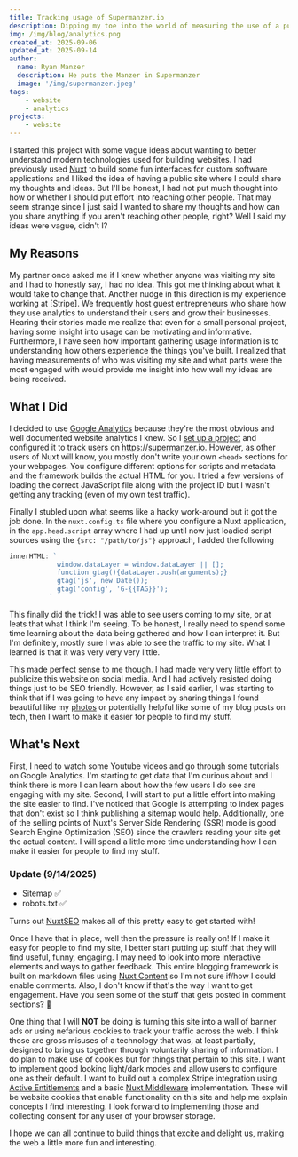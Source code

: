 ```yaml
---
title: Tracking usage of Supermanzer.io
description: Dipping my toe into the world of measuring the use of a public website
img: /img/blog/analytics.png
created_at: 2025-09-06
updated_at: 2025-09-14
author:
  name: Ryan Manzer
  description: He puts the Manzer in Supermanzer
  image: '/img/supermanzer.jpeg'
tags:
    - website
    - analytics
projects:
    - website
---
```

I started this project with some vague ideas about wanting to better understand modern technologies used for building websites.  I had previously used [Nuxt][def1] to build some fun interfaces for custom software applications and I liked the idea of having a public site where I could share my thoughts and ideas.  But I'll be honest, I had not put much thought into how or whether I should put effort into reaching other people.  That may seem strange since I just said I wanted to share my thoughts and how can you share anything if you aren't reaching other people, right? Well I said my ideas were vague, didn't I?

## My Reasons

My partner once asked me if I knew whether anyone was visiting my site and I had to honestly say, I had no idea. This got me thinking about what it would take to change that. Another nudge in this direction is my experience working at [Stripe]. We frequently host guest entrepreneurs who share how they use analytics to understand their users and grow their businesses. Hearing their stories made me realize that even for a small personal project, having some insight into usage can be motivating and informative. Furthermore, I have seen how important gathering usage information is to understanding how others experience the things you've built. I realized that having measurements of who was visiting my site and what parts were the most engaged with would provide me insight into how well my ideas are being received.


## What I Did 

I decided to use [Google Analytics][def3] because they're the most obvious and well documented website analytics I knew.  So I [set up a project][def4] and configured it to track users on https://supermanzer.io. However, as other users of Nuxt will know, you mostly don't write your own `<head>` sections for your webpages.  You configure different options for scripts and metadata and the framework builds the actual HTML for you.  I tried a few versions of loading the correct JavaScript file along with the project ID but I wasn't getting any tracking (even of my own test traffic).

Finally I stubled upon what seems like a hacky work-around but it got the job done. In the `nuxt.config.ts` file where you configure a Nuxt application, in the `app.head.script` array where I had up until now just loadied script sources using the `{src: "/path/to/js"}` approach, I added the following

```javascript
innerHTML: `
            window.dataLayer = window.dataLayer || [];
            function gtag(){dataLayer.push(arguments);}
            gtag('js', new Date());
            gtag('config', 'G-{{TAG}}');
          `
```

This finally did the trick! I was able to see users coming to my site, or at leats that what I think I'm seeing. To be honest, I really need to spend some time learning about the data being gathered and how I can interpret it.  But I'm definitely, mostly sure I was able to see the traffic to my site.  What I learned is that it was very very very little.  

This made perfect sense to me though.  I had made very very little effort to publicize this website on social media.  And I had actively resisted doing things just to be SEO friendly.  However, as I said earlier, I was starting to think that if I was going to have any impact by sharing things I found beautiful like my [photos](/photos) or potentially helpful like some of my blog posts on tech, then I want to make it easier for people to find my stuff.

## What's Next

First, I need to watch some Youtube videos and go through some tutorials on Google Analytics.  I'm starting to get data that I'm curious about and I think there is more I can learn about how the few users I do see are engaging with my site.  Second, I will start to put a little effort into making the site easier to find.  I've noticed that Google is attempting to index pages that don't exist so I think publishing a sitemap would help.  Additionally, one of the selling points of Nuxt's Server Side Rendering (SSR) mode is good Search Engine Optimization (SEO) since the crawlers reading your site get the actual content.  I will spend a little more time understanding how I can make it easier for people to find my stuff.

### Update (9/14/2025)
- Sitemap ✅
- robots.txt ✅

Turns out [NuxtSEO][def8] makes all of this pretty easy to get started with!

Once I have that in place, well then the pressure is really on!  If I make it easy for people to find my site, I better start putting up stuff that they will find useful, funny, engaging.  I may need to look into more interactive elements and ways to gather feedback. This entire blogging framework is built on markdown files using [Nuxt Content][def5] so I'm not sure if/how I could enable comments.  Also, I don't know if that's the way I want to get engagement.  Have you seen some of the stuff that gets posted in comment sections?  😬

One thing that I will **NOT** be doing is turning this site into a wall of banner ads or using nefarious cookies to track your traffic across the web.  I think those are gross misuses of a technology that was, at least partially, designed to bring us together through voluntarily sharing of information.  I do plan to make use of cookies but for things that pertain to this site.  I want to implement good looking light/dark modes and allow users to configure one as their default.  I want to build out a complex Stripe integration using [Active Entitlements][def6] and a basic [Nuxt Middleware][def7] implementation.  These will be website cookies that enable functionality on this site and help me explain concepts I find interesting.  I look forward to implementing those and collecting consent for any user of your browser storage.

I hope we can all continue to build things that excite and delight us, making the web a little more fun and interesting.

[def1]: https://nuxt.com
[def2]: https://stripe.com
[def3]: https://analytics.google.com
[def4]: https://support.google.com/analytics/answer/9304153?hl=en
[def5]: https://content.nuxt.com
[def6]: https://docs.stripe.com/billing/entitlements
[def7]: https://nuxt.com/docs/4.x/guide/directory-structure/app/middleware
[def8]: https://nuxtseo.com/